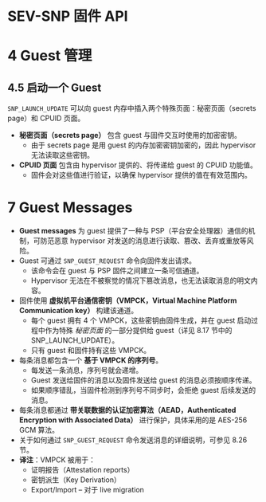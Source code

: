 # SEV-SNP 固件 API

# 4 Guest 管理

## 4.5 启动一个 Guest

`SNP_LAUNCH_UPDATE` 可以向 guest 内存中插入两个特殊页面：秘密页面（secrets page）和 CPUID 页面。
* **秘密页面（secrets page）** 包含 guest 与固件交互时使用的加密密钥。
  * 由于 secrets page 是用 guest 的内存加密密钥加密的，因此 hypervisor 无法读取这些密钥。
* **CPUID 页面** 包含由 hypervisor 提供的、将传递给 guest 的 CPUID 功能值。
  * 固件会对这些值进行验证，以确保 hypervisor 提供的值在有效范围内。

# 7 Guest Messages

* **Guest messages** 为 guest 提供了一种与 PSP（平台安全处理器）通信的机制，可防范恶意 hypervisor 对发送的消息进行读取、篡改、丢弃或重放等风险。
* Guest 可通过 `SNP_GUEST_REQUEST` 命令向固件发出请求。
  * 该命令会在 guest 与 PSP 固件之间建立一条可信通道。
  * Hypervisor 无法在不被察觉的情况下篡改消息，也无法读取消息的明文内容。
* 固件使用 **虚拟机平台通信密钥（VMPCK，Virtual Machine Platform Communication key）** 构建该通道。
  * 每个 guest 拥有 4 个 VMPCK，这些密钥由固件生成，并在 guest 启动过程中作为特殊 *秘密页面* 的一部分提供给 guest（详见 8.17 节中的 SNP_LAUNCH_UPDATE）。
  * 只有 guest 和固件持有这些 VMPCK。
* 每条消息都包含一个 **基于 VMPCK 的序列号**。
  * 每发送一条消息，序列号就会递增。
  * Guest 发送给固件的消息以及固件发送给 guest 的消息必须按顺序传递。
  * 如果顺序错乱，当固件检测到序列号不同步时，会拒绝 guest 后续发送的消息。
* 每条消息都通过 **带关联数据的认证加密算法（AEAD，Authenticated Encryption with Associated Data）** 进行保护，具体采用的是 AES-256 GCM 算法。
* 关于如何通过 `SNP_GUEST_REQUEST` 命令发送消息的详细说明，可参见 8.26 节。
* **译注**：VMPCK 被用于：
  * 证明报告（Attestation reports）
  * 密钥派生（Key Derivation）
  * Export/Import – 对于 live migration